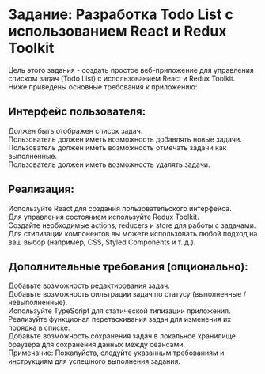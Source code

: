 # Задание: Разработка Todo List с использованием React и Redux Toolkit
Цель этого задания - создать простое веб-приложение для управления списком задач (Todo List) с использованием React и Redux Toolkit. \
Ниже приведены основные требования к приложению:

## Интерфейс пользователя:
Должен быть отображен список задач.\
Пользователь должен иметь возможность добавлять новые задачи. \
Пользователь должен иметь возможность отмечать задачи как выполненные. \
Пользователь должен иметь возможность удалять задачи.

## Реализация:
Используйте React для создания пользовательского интерфейса.\
Для управления состоянием используйте Redux Toolkit.\
Создайте необходимые actions, reducers и store для работы с задачами.\
Для стилизации компонентов вы можете использовать любой подход на ваш выбор (например, CSS, Styled Components и т. д.).

## Дополнительные требования (опционально):
Добавьте возможность редактирования задач.\
Добавьте возможность фильтрации задач по статусу (выполненные / невыполненные).\
Используйте TypeScript для статической типизации приложения.\
Реализуйте функционал перетаскивания задач для изменения их порядка в списке.\
Добавьте возможность сохранения задач в локальное хранилище браузера для сохранения данных между сеансами.\
Примечание: Пожалуйста, следуйте указанным требованиям и инструкциям для успешного выполнения задания.
